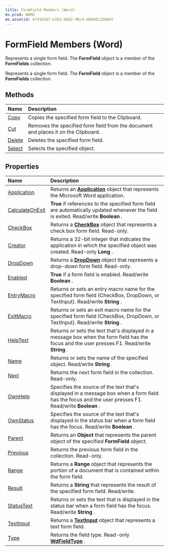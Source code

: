 ```yaml
---
title: FormField Members (Word)
ms.prod: WORD
ms.assetid: e7d1b5d7-e1b3-b602-98c4-d0d4dc2288e5
---
```



# FormField Members (Word)
Represents a single form field. The  **FormField** object is a member of the **FormFields** collection.

Represents a single form field. The  **FormField** object is a member of the **FormFields** collection.


## Methods



|**Name**|**Description**|
|:-----|:-----|
|[Copy](formfield-copy-method-word.md)|Copies the specified form field to the Clipboard.|
|[Cut](formfield-cut-method-word.md)|Removes the specified form field from the document and places it on the Clipboard.|
|[Delete](formfield-delete-method-word.md)|Deletes the specified form field.|
|[Select](formfield-select-method-word.md)|Selects the specified object.|

## Properties



|**Name**|**Description**|
|:-----|:-----|
|[Application](formfield-application-property-word.md)|Returns an  **[Application](application-object-word.md)** object that represents the Microsoft Word application.|
|[CalculateOnExit](formfield-calculateonexit-property-word.md)| **True** if references to the specified form field are automatically updated whenever the field is exited. Read/write **Boolean** .|
|[CheckBox](formfield-checkbox-property-word.md)|Returns a  **[CheckBox](checkbox-object-word.md)** object that represents a check box form field. Read-only.|
|[Creator](formfield-creator-property-word.md)|Returns a 32-bit integer that indicates the application in which the specified object was created. Read-only  **Long** .|
|[DropDown](formfield-dropdown-property-word.md)|Returns a  **[DropDown](dropdown-object-word.md)** object that represents a drop-down form field. Read-only.|
|[Enabled](formfield-enabled-property-word.md)| **True** if a form field is enabled. Read/write **Boolean** .|
|[EntryMacro](formfield-entrymacro-property-word.md)|Returns or sets an entry macro name for the specified form field (CheckBox, DropDown, or TextInput). Read/write  **String** .|
|[ExitMacro](formfield-exitmacro-property-word.md)|Returns or sets an exit macro name for the specified form field (CheckBox, DropDown, or TextInput). Read/write  **String** .|
|[HelpText](formfield-helptext-property-word.md)|Returns or sets the text that's displayed in a message box when the form field has the focus and the user presses F1. Read/write  **String** .|
|[Name](formfield-name-property-word.md)|Returns or sets the name of the specified object. Read/write  **String** .|
|[Next](formfield-next-property-word.md)|Returns the next form field in the collection. Read-only.|
|[OwnHelp](formfield-ownhelp-property-word.md)|Specifies the source of the text that's displayed in a message box when a form field has the focus and the user presses F1. Read/write  **Boolean** .|
|[OwnStatus](formfield-ownstatus-property-word.md)|Specifies the source of the text that's displayed in the status bar when a form field has the focus. Read/write  **Boolean** .|
|[Parent](formfield-parent-property-word.md)|Returns an  **Object** that represents the parent object of the specified **FormField** object.|
|[Previous](formfield-previous-property-word.md)|Returns the previous form field in the collection. Read-only.|
|[Range](formfield-range-property-word.md)|Returns a  **Range** object that represents the portion of a document that is contained within the form field.|
|[Result](formfield-result-property-word.md)|Returns a  **String** that represents the result of the specified form field. Read/write.|
|[StatusText](formfield-statustext-property-word.md)|Returns or sets the text that is displayed in the status bar when a form field has the focus. Read/write  **String** .|
|[TextInput](formfield-textinput-property-word.md)|Returns a  **[TextInput](textinput-object-word.md)** object that represents a text form field.|
|[Type](formfield-type-property-word.md)|Returns the field type. Read-only  **[WdFieldType](wdfieldtype-enumeration-word.md)** .|

